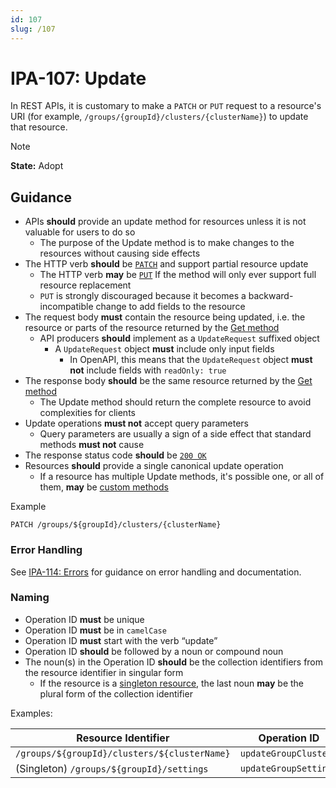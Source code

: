 ```yaml
---
id: 107
slug: /107
---
```


# IPA-107: Update

In REST APIs, it is customary to make a `PATCH` or `PUT` request to a resource's
URI (for example, `/groups/{groupId}/clusters/{clusterName}`) to update that
resource.

> [!NOTE]  
> **State:** Adopt

## Guidance

- APIs **should** provide an update method for resources unless it is not
  valuable for users to do so
  - The purpose of the Update method is to make changes to the resources without
    causing side effects
- The HTTP verb **should** be
  [`PATCH`](https://developer.mozilla.org/en-US/docs/Web/HTTP/Methods/PATCH) and
  support partial resource update
  - The HTTP verb **may** be
    [`PUT`](https://developer.mozilla.org/en-US/docs/Web/HTTP/Methods/PUT) If
    the method will only ever support full resource replacement
  - `PUT` is strongly discouraged because it becomes a backward-incompatible
    change to add fields to the resource
- The request body **must** contain the resource being updated, i.e. the
  resource or parts of the resource returned by the [Get method](0104.md)
  - API producers **should** implement as a `UpdateRequest` suffixed object
    - A `UpdateRequest` object **must** include only input fields
      - In OpenAPI, this means that the `UpdateRequest` object **must not**
        include fields with `readOnly: true`
- The response body **should** be the same resource returned by the
  [Get method](0104.md)
  - The Update method should return the complete resource to avoid complexities
    for clients
- Update operations **must not** accept query parameters
  - Query parameters are usually a sign of a side effect that standard methods
    **must not** cause
- The response status code **should** be
  [`200 OK`](https://developer.mozilla.org/en-US/docs/Web/HTTP/Status/200)
- Resources **should** provide a single canonical update operation
  - If a resource has multiple Update methods, it's possible one, or all of
    them, **may** be [custom methods](0109.md)

Example

```http request
PATCH /groups/${groupId}/clusters/{clusterName}
```

### Error Handling

See [IPA-114: Errors](0114.md) for guidance on error handling and documentation.

### Naming

- Operation ID **must** be unique
- Operation ID **must** be in `camelCase`
- Operation ID **must** start with the verb “update”
- Operation ID **should** be followed by a noun or compound noun
- The noun(s) in the Operation ID **should** be the collection identifiers from
  the resource identifier in singular form
  - If the resource is a [singleton resource](0113.md), the last noun **may** be
    the plural form of the collection identifier

Examples:

| Resource Identifier                          | Operation ID          |
| -------------------------------------------- | --------------------- |
| `/groups/${groupId}/clusters/${clusterName}` | `updateGroupCluster`  |
| (Singleton) `/groups/${groupId}/settings`    | `updateGroupSettings` |

